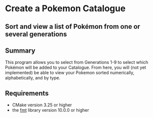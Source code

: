 # Create a Pokemon Catalogue
## Sort and view a list of Pokémon from one or several generations

## Summary
This program allows you to select from Generations 1-9 to select which Pokémon will be added to your Catalogue.
From here, you will (not yet implemented) be able to view your Pokemon sorted numerically, alphabetically, and by type.

## Requirements
- CMake version 3.25 or higher
- the [fmt](https://github.com/fmtlib/fmt) library version 10.0.0 or higher
